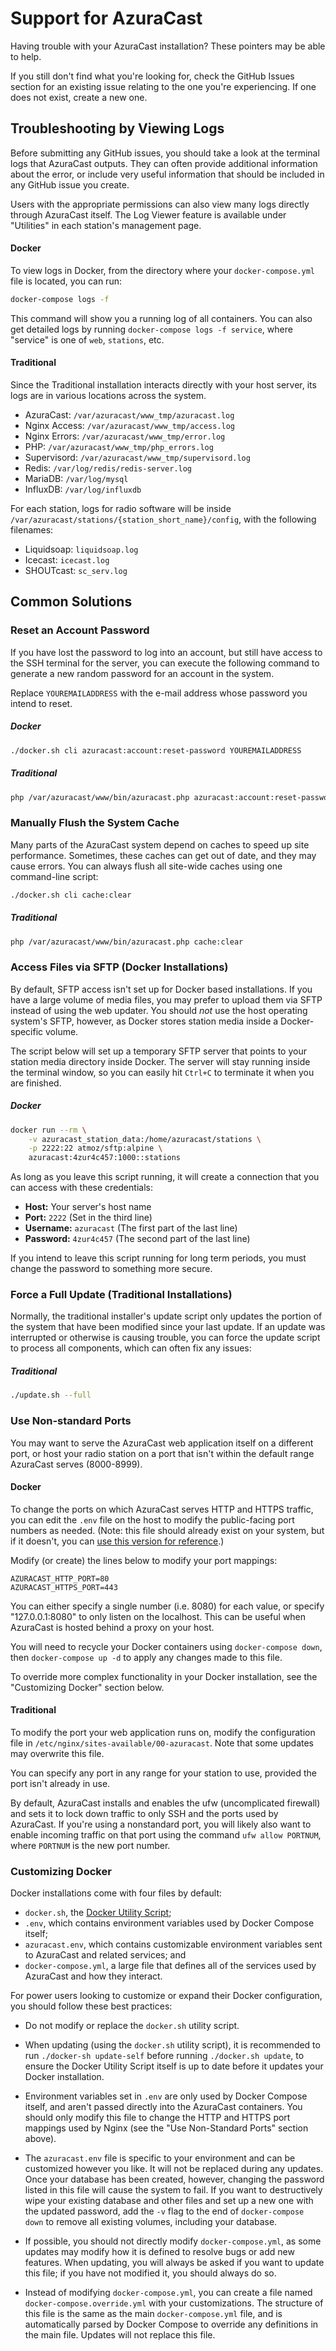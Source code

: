 # Support for AzuraCast

Having trouble with your AzuraCast installation? These pointers may be able to help.

If you still don't find what you're looking for, check the GitHub Issues section for an existing issue relating to the 
one you're experiencing. If one does not exist, create a new one.

## Troubleshooting by Viewing Logs

Before submitting any GitHub issues, you should take a look at the terminal logs that AzuraCast outputs. They can often provide additional information about the error, or include very useful information that should be included in any GitHub issue you create.

Users with the appropriate permissions can also view many logs directly through AzuraCast itself. The Log Viewer feature is available under "Utilities" in each station's management page.

#### Docker

To view logs in Docker, from the directory where your `docker-compose.yml` file is located, you can run:

```bash
docker-compose logs -f
```

This command will show you a running log of all containers. You can also get detailed logs by running `docker-compose logs -f service`, where "service" is one of `web`, `stations`, etc.

#### Traditional

Since the Traditional installation interacts directly with your host server, its logs are in various locations across the system.

- AzuraCast: `/var/azuracast/www_tmp/azuracast.log`
- Nginx Access: `/var/azuracast/www_tmp/access.log`
- Nginx Errors: `/var/azuracast/www_tmp/error.log`
- PHP: `/var/azuracast/www_tmp/php_errors.log`
- Supervisord: `/var/azuracast/www_tmp/supervisord.log`
- Redis: `/var/log/redis/redis-server.log`
- MariaDB: `/var/log/mysql`
- InfluxDB: `/var/log/influxdb`

For each station, logs for radio software will be inside `/var/azuracast/stations/{station_short_name}/config`, with the following filenames:

- Liquidsoap: `liquidsoap.log`
- Icecast: `icecast.log`
- SHOUTcast: `sc_serv.log`

## Common Solutions

### Reset an Account Password

If you have lost the password to log into an account, but still have access to the SSH terminal for the server, you can
execute the following command to generate a new random password for an account in the system.

Replace `YOUREMAILADDRESS` with the e-mail address whose password you intend to reset.

##### Docker

```bash
./docker.sh cli azuracast:account:reset-password YOUREMAILADDRESS
``` 

##### Traditional

```bash
php /var/azuracast/www/bin/azuracast.php azuracast:account:reset-password YOUREMAILADDRESS
```

### Manually Flush the System Cache

Many parts of the AzuraCast system depend on caches to speed up site performance. Sometimes, these caches can get out of
date, and they may cause errors. You can always flush all site-wide caches using one command-line script:

```bash
./docker.sh cli cache:clear
``` 

##### Traditional

```bash
php /var/azuracast/www/bin/azuracast.php cache:clear
```

### Access Files via SFTP (Docker Installations)

By default, SFTP access isn't set up for Docker based installations. If you have a large volume of media files, you may 
prefer to upload them via SFTP instead of using the web updater. You should *not* use the host operating system's SFTP,
however, as Docker stores station media inside a Docker-specific volume.

The script below will set up a temporary SFTP server that points to your station media directory inside Docker. The server
will stay running inside the terminal window, so you can easily hit `Ctrl+C` to terminate it when you are finished.

##### Docker
```bash
docker run --rm \
    -v azuracast_station_data:/home/azuracast/stations \
    -p 2222:22 atmoz/sftp:alpine \
    azuracast:4zur4c457:1000::stations
```

As long as you leave this script running, it will create a connection that you can access with these credentials:

* **Host:** Your server's host name
* **Port:** `2222` (Set in the third line)
* **Username:** `azuracast` (The first part of the last line)
* **Password:** `4zur4c457` (The second part of the last line) 

If you intend to leave this script running for long term periods, you must change the password to something more secure.

### Force a Full Update (Traditional Installations)

Normally, the traditional installer's update script only updates the portion of the system that have been modified since
your last update. If an update was interrupted or otherwise is causing trouble, you can force the update script to process
all components, which can often fix any issues:

##### Traditional

```bash
./update.sh --full
```

### Use Non-standard Ports

You may want to serve the AzuraCast web application itself on a different port, or host your radio station on a port that 
isn't within the default range AzuraCast serves (8000-8999).

#### Docker

To change the ports on which AzuraCast serves HTTP and HTTPS traffic, you can edit the `.env` file on the host to modify the public-facing port numbers as needed. (Note: this file should already exist on your system, but if it doesn't, you can [use this version for reference](https://github.com/AzuraCast/AzuraCast/blob/master/.env).)

Modify (or create) the lines below to modify your port mappings:

```
AZURACAST_HTTP_PORT=80
AZURACAST_HTTPS_PORT=443
```

You can either specify a single number (i.e. 8080) for each value, or specify "127.0.0.1:8080" to only listen on the localhost. This can be useful when AzuraCast is hosted behind a proxy on your host.

You will need to recycle your Docker containers using `docker-compose down`, then `docker-compose up -d` to apply any changes made to this file.

To override more complex functionality in your Docker installation, see the "Customizing Docker" section below.

#### Traditional

To modify the port your web application runs on, modify the configuration file in `/etc/nginx/sites-available/00-azuracast`.
Note that some updates may overwrite this file.

You can specify any port in any range for your station to use, provided the port isn't already in use.

By default, AzuraCast installs and enables the ufw (uncomplicated firewall) and sets it to lock down traffic to only SSH 
and the ports used by AzuraCast. If you're using a nonstandard port, you will likely also want to enable incoming traffic
on that port using the command `ufw allow PORTNUM`, where `PORTNUM` is the new port number.

### Customizing Docker

Docker installations come with four files by default:

- `docker.sh`, the [Docker Utility Script](https://www.azuracast.com/docker_sh.html);
- `.env`, which contains environment variables used by Docker Compose itself;
- `azuracast.env`, which contains customizable environment variables sent to AzuraCast and related services; and
- `docker-compose.yml`, a large file that defines all of the services used by AzuraCast and how they interact.

For power users looking to customize or expand their Docker configuration, you should follow these best practices:

- Do not modify or replace the `docker.sh` utility script.

- When updating (using the `docker.sh` utility script), it is recommended to run `./docker-sh update-self` before running `./docker.sh update`, to ensure the Docker Utility Script itself is up to date before it updates your Docker installation.

- Environment variables set in `.env` are only used by Docker Compose itself, and aren't passed directly into the AzuraCast containers. You should only modify this file to change the HTTP and HTTPS port mappings used by Nginx (see the "Use Non-Standard Ports" section above).

- The `azuracast.env` file is specific to your environment and can be customized however you like. It will not be replaced during any updates. Once your database has been created, however, changing the password listed in this file will cause the system to fail. If you want to destructively wipe your existing database and other files and set up a new one with the updated password, add the `-v` flag to the end of `docker-compose down` to remove all existing volumes, including your database.

- If possible, you should not directly modify `docker-compose.yml`, as some updates may modify how it is defined to resolve bugs or add new features. When updating, you will always be asked if you want to update this file; if you have not modified it, you should always do so.

- Instead of modifying `docker-compose.yml`, you can create a file named `docker-compose.override.yml` with your customizations. The structure of this file is the same as the main `docker-compose.yml` file, and is automatically parsed by Docker Compose to override any definitions in the main file. Updates will not replace this file.